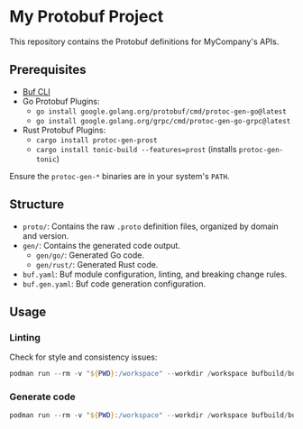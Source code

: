 # My Protobuf Project

This repository contains the Protobuf definitions for MyCompany's APIs.

## Prerequisites

*   [Buf CLI](https://docs.buf.build/installation)
*   Go Protobuf Plugins:
    *   `go install google.golang.org/protobuf/cmd/protoc-gen-go@latest`
    *   `go install google.golang.org/grpc/cmd/protoc-gen-go-grpc@latest`
*   Rust Protobuf Plugins:
    *   `cargo install protoc-gen-prost`
    *   `cargo install tonic-build --features=prost` (installs `protoc-gen-tonic`)

Ensure the `protoc-gen-*` binaries are in your system's `PATH`.

## Structure

*   `proto/`: Contains the raw `.proto` definition files, organized by domain and version.
*   `gen/`: Contains the generated code output.
    *   `gen/go/`: Generated Go code.
    *   `gen/rust/`: Generated Rust code.
*   `buf.yaml`: Buf module configuration, linting, and breaking change rules.
*   `buf.gen.yaml`: Buf code generation configuration.

## Usage

### Linting

Check for style and consistency issues:

```powershell
podman run --rm -v "${PWD}:/workspace" --workdir /workspace bufbuild/buf lint
```

### Generate code
```powershell
podman run --rm -v "${PWD}:/workspace" --workdir /workspace bufbuild/buf generate
```
